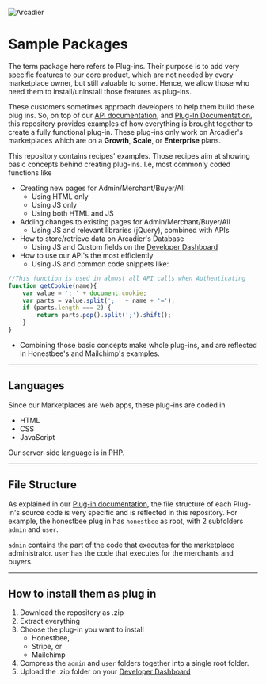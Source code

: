 ![Arcadier](https://theme.zdassets.com/theme_assets/2008942/9566e69f67b1ee67fdfbcd79b1e580bdbbc98874.svg "Arcadier")

Sample Packages
===============
The term package here refers to Plug-ins. Their purpose is to add very specific features to our core product, which are not needed by every marketplace owner, but still valuable to some. Hence, we allow those who need them to install/uninstall those features as plug-ins.

These customers sometimes approach developers to help them build these plug ins. So, on top of our [API documentation](apiv2.arcadier.com), and [Plug-In Documentation](#), this repository provides examples of how everything is brought together to create a fully functional plug-in. These plug-ins only work on Arcadier's marketplaces which are on a **Growth**, **Scale**, or **Enterprise** plans. 

This repository contains recipes' examples. Those recipes aim at showing basic concepts behind creating plug-ins. I.e, most commonly coded functions like
* Creating new pages for Admin/Merchant/Buyer/All
  * Using HTML only
  * Using JS only
  * Using both HTML and JS
* Adding changes to existing pages for Admin/Merchant/Buyer/All
  * Using JS and relevant libraries (jQuery), combined with APIs
* How to store/retrieve data on Arcadier's Database
  * Using JS and Custom fields on the [Developer Dashboard](#)
* How to use our API's the most efficiently
  * Using JS and common code snippets like:

```javascript
//This function is used in almost all API calls when Authenticating                             
function getCookie(name){
    var value = '; ' + document.cookie;
    var parts = value.split('; ' + name + '=');
    if (parts.length === 2) {
        return parts.pop().split(';').shift();
    }
}
```
* Combining those basic concepts make whole plug-ins, and are reflected in Honestbee's and Mailchimp's examples.
***

Languages
---------
Since our Marketplaces are web apps, these plug-ins are coded in 
* HTML
* CSS 
* JavaScript

Our server-side language is in PHP.
***

File Structure
--------------
As explained in our [Plug-in documentation](#), the file structure of each Plug-in's source code is very specific and is reflected in this repository. For example, the honestbee plug in has `honestbee` as root, with 2 subfolders `admin` and `user`. 

`admin` contains the part of the code that executes for the marketplace administrator. `user` has the code that executes for the merchants and buyers.

***

How to install them as plug in
------------------------------
1. Download the repository as .zip
2. Extract everything
3. Choose the plug-in you want to install
   * Honestbee,
   * Stripe, or
   * Mailchimp
4. Compress the `admin` and `user` folders together into a single root folder.
5. Upload the .zip folder on your [Developer Dashboard](#)

